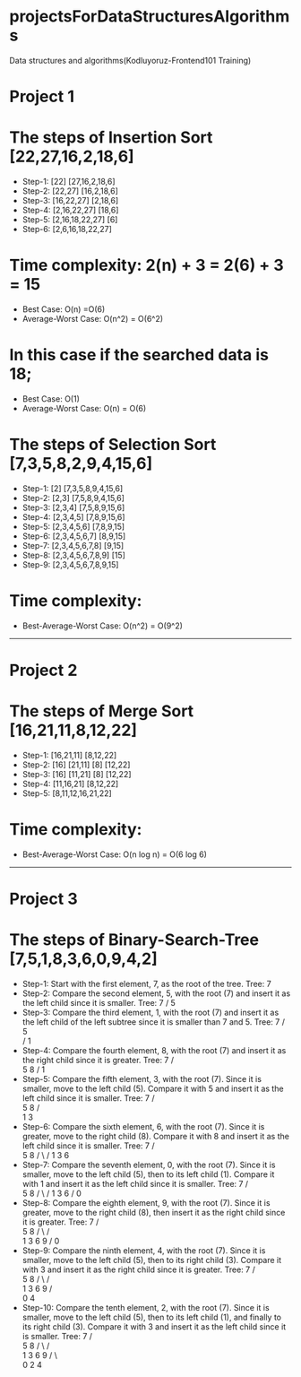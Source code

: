 # projectsForDataStructuresAlgorithms
Data structures and algorithms(Kodluyoruz-Frontend101 Training)
# Project 1
# The steps of Insertion Sort [22,27,16,2,18,6]
* Step-1: [22] [27,16,2,18,6]
* Step-2: [22,27] [16,2,18,6]
* Step-3: [16,22,27] [2,18,6]
* Step-4: [2,16,22,27] [18,6]
* Step-5: [2,16,18,22,27] [6]
* Step-6: [2,6,16,18,22,27]
  
# Time complexity: 2(n) + 3 = 2(6) + 3 = 15
* Best Case: O(n) =O(6)
* Average-Worst Case: O(n^2) = O(6^2)

# In this case if the searched data is 18;
* Best Case:  O(1)
* Average-Worst Case: O(n) = O(6)

# The steps of Selection Sort [7,3,5,8,2,9,4,15,6]
* Step-1: [2] [7,3,5,8,9,4,15,6]
* Step-2: [2,3] [7,5,8,9,4,15,6]
* Step-3: [2,3,4] [7,5,8,9,15,6]
* Step-4: [2,3,4,5] [7,8,9,15,6]
* Step-5: [2,3,4,5,6] [7,8,9,15]
* Step-6: [2,3,4,5,6,7] [8,9,15]
* Step-7: [2,3,4,5,6,7,8] [9,15]
* Step-8: [2,3,4,5,6,7,8,9] [15]
* Step-9: [2,3,4,5,6,7,8,9,15]
  
# Time complexity: 
* Best-Average-Worst Case: O(n^2) = O(9^2)
--------------------------------------------------
# Project 2
# The steps of Merge Sort [16,21,11,8,12,22]
* Step-1: [16,21,11] [8,12,22]
* Step-2: [16] [21,11] [8] [12,22]
* Step-3: [16] [11,21] [8] [12,22]
* Step-4: [11,16,21] [8,12,22]
* Step-5: [8,11,12,16,21,22]

# Time complexity: 
* Best-Average-Worst Case: O(n log n) = O(6 log 6)
--------------------------------------------------
# Project 3
# The steps of Binary-Search-Tree [7,5,1,8,3,6,0,9,4,2]
* Step-1: Start with the first element, 7, as the root of the tree.
Tree:
7
* Step-2: Compare the second element, 5, with the root (7) and insert it as the left child since it is smaller.
Tree:
7
/
5
* Step-3: Compare the third element, 1, with the root (7) and insert it as the left child of the left subtree since it is smaller than 7 and 5.
Tree:
     7
  /    
 5      
/ 
1  
* Step-4: Compare the fourth element, 8, with the root (7) and insert it as the right child since it is greater.
Tree:
     7
  /    \
 5      8
/ 
1  
* Step-5: Compare the fifth element, 3, with the root (7). Since it is smaller, move to the left child (5). Compare it with 5 and insert it as the left child since it is smaller.
Tree:
     7
  /    \
 5      8
/ \
1  3
* Step-6: Compare the sixth element, 6, with the root (7). Since it is greater, move to the right child (8). Compare it with 8 and insert it as the left child since it is smaller.
Tree:
     7
  /    \
 5      8
/ \    /
1  3  6
* Step-7: Compare the seventh element, 0, with the root (7). Since it is smaller, move to the left child (5), then to its left child (1). Compare it with 1 and insert it as the left child since it is smaller.
Tree:
         7
      /    \
     5      8
    / \    /
   1  3  6
  /
0  
* Step-8: Compare the eighth element, 9, with the root (7). Since it is greater, move to the right child (8), then insert it as the right child since it is greater.
Tree:
         7
      /    \
     5      8
    / \    / \
   1  3  6    9
  /
0 
* Step-9: Compare the ninth element, 4, with the root (7). Since it is smaller, move to the left child (5), then to its right child (3). Compare it with 3 and insert it as the right child since it is greater.
Tree:
         7
      /    \
     5      8
    / \    / \
   1  3  6    9
  /    \
0       4
* Step-10: Compare the tenth element, 2, with the root (7). Since it is smaller, move to the left child (5), then to its left child (1), and finally to its right child (3). Compare it with 3 and insert it as the left child since it is smaller.
Tree:
         7
      /    \
     5      8
    / \    / \
   1  3  6    9
  / \   \
0    2   4


